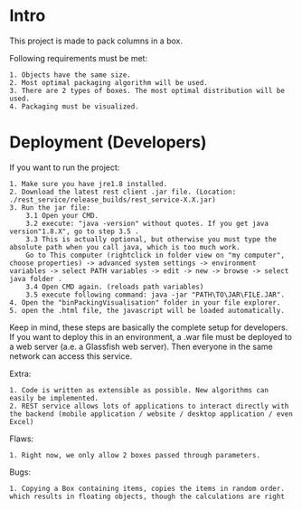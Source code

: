 Intro
==================

This project is made to pack columns in a box.

Following requirements must be met:

	1. Objects have the same size. 
	2. Most optimal packaging algorithm will be used.
	3. There are 2 types of boxes. The most optimal distribution will be used.
    4. Packaging must be visualized.

Deployment (Developers)
==================

If you want to run the project: 

	1. Make sure you have jre1.8 installed. 
	2. Download the latest rest client .jar file. (Location: ./rest_service/release_builds/rest_service-X.X.jar)
	3. Run the jar file:
		3.1 Open your CMD.
		3.2 execute: "java -version" without quotes. If you get java version"1.8.X", go to step 3.5 .
		3.3 This is actually optional, but otherwise you must type the absolute path when you call java, which is too much work.
		Go to This computer (rightclick in folder view on "my computer", choose properties) -> advanced system settings -> environment variables -> select PATH variables -> edit -> new -> browse -> select java folder .
		3.4 Open CMD again. (reloads path variables)
		3.5 execute following command: java -jar "PATH\TO\JAR\FILE.JAR".
	4. Open the "binPackingVisualisation" folder in your file explorer.
	5. open the .html file, the javascript will be loaded automatically.

Keep in mind, these steps are basically the complete setup for developers. If you want to deploy this in an environment, a .war file must be deployed to a web server (a.e. a Glassfish web server). Then everyone in the same network can access this service.

Extra: 

	1. Code is written as extensible as possible. New algorithms can easily be implemented.
	2. REST service allows lots of applications to interact directly with the backend (mobile application / website / desktop application / even Excel)

Flaws:

	1. Right now, we only allow 2 boxes passed through parameters.

Bugs: 

	1. Copying a Box containing items, copies the items in random order. which results in floating objects, though the calculations are right
